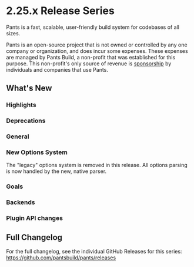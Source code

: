 # 2.25.x Release Series

Pants is a fast, scalable, user-friendly build system for codebases of all sizes.

Pants is an open-source project that is not owned or controlled by any one company or organization,
and does incur some expenses. These expenses are managed by Pants Build, a non-profit that was
established for this purpose. This non-profit's only source of revenue is
[sponsorship](https://www.pantsbuild.org/sponsorship) by individuals and companies that use Pants.

## What's New

### Highlights

### Deprecations

### General

### New Options System

The "legacy" options system is removed in this release. All options parsing is now handled by the new, native parser.

### Goals

### Backends

### Plugin API changes

## Full Changelog

For the full changelog, see the individual GitHub Releases for this series: <https://github.com/pantsbuild/pants/releases>
